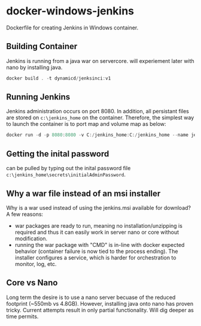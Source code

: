 # docker-windows-jenkins

Dockerfile for creating Jenkins in Windows container.

## Building Container

Jenkins is running from a java war on servercore.  will experiement later with nano by installing java.

```powershell
docker build . -t dynamicd/jenksinci:v1
```

## Running Jenkins

Jenkins administration occurs on port 8080.  In addition, all persistant files are stored on `c:\jenkins_home` on the container.  Therefore, the simplest way to launch the container is to port map and volume map as below:

```powershell
docker run -d -p 8080:8080 -v C:/jenkins_home:C:/jenkins_home --name jenkins dynamicd/jenksinci:v1
```

## Getting the inital password

can be pulled by typing out the inital password file `c:\jenkins_home\secrets\initialAdminPassword`.

## Why a war file instead of an msi installer

Why is a war used instead of using the jenkins.msi available for download?  A few reasons:

* war packages are ready to run, meaning no installation/unzipping is required and thus it can easily work in server nano or core without modification.
* running the war package with "CMD" is in-line with docker expected behavior (container failure is now tied to the process ending).  The installer configures a service, which is harder for orchestration to monitor, log, etc.

## Core vs Nano

Long term the desire is to use a nano server becuase of the reduced footprint (~550mb vs 4.8GB).  However, installing java onto nano has proven tricky.  Current attempts result in only partial functionality.  Will dig deeper as time permits.